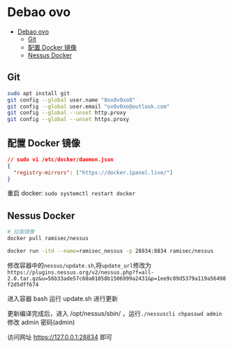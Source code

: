 # Debao ovo

- [Debao ovo](#debao-ovo)
  - [Git](#git)
  - [配置 Docker 镜像](#配置-docker-镜像)
  - [Nessus Docker](#nessus-docker)

## Git

```bash
sudo apt install git
git config --global user.name "8ox0v0xo8"
git config --global user.email "ox0v0xo@outlook.com"
git config --global --unset http.proxy
git config --global --unset https.proxy
```

## 配置 Docker 镜像

```json
// sudo vi /etc/docker/daemon.json
{
  "registry-mirrors": ["https://docker.1panel.live/"]
}
```

重启 docker: `sudo systemctl restart docker`

## Nessus Docker

```bash
# 拉取镜像
docker pull ramisec/nessus

docker run -itd --name=ramisec_nessus -p 28834:8834 ramisec/nessus
```

修改容器中的`nessus/update.sh`,将`update_url`修改为`https://plugins.nessus.org/v2/nessus.php?f=all-2.0.tar.gz&u=56b33ade57c60a01058b1506999a2431&p=1ee9c89d5379a119a56498f2d5dff674`

进入容器 bash 运行 update.sh 进行更新

更新编译完成后，进入 /opt/nessus/sbin/ ，运行`./nessuscli chpasswd admin`修改 admin 密码(admin)

访问网址 https://127.0.0.1:28834 即可
